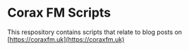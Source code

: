 # Corax FM Scripts

This respository contains scripts that relate to blog posts on [https://coraxfm.uk](https://coraxfm.uk)